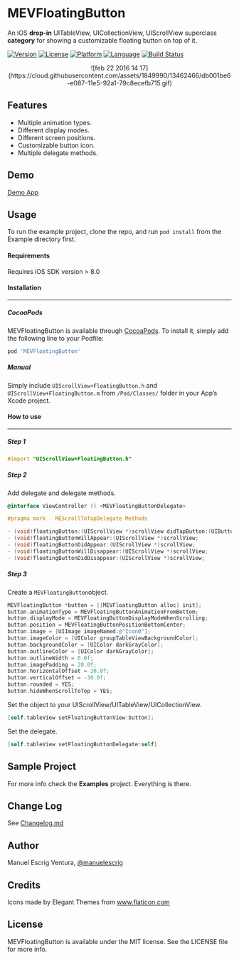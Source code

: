# MEVFloatingButton
An iOS **drop-in** UITableView, UICollectionView, UIScrollView superclass **category** for showing a customizable floating button on top of it. 

[![Version](https://img.shields.io/cocoapods/v/MEVFloatingButton.svg?style=flat)](http://cocoapods.org/pods/MEVFloatingButton)
[![License](https://img.shields.io/cocoapods/l/MEVFloatingButton.svg?style=flat)](http://cocoapods.org/pods/MEVFloatingButton)
[![Platform](https://img.shields.io/cocoapods/p/MEVFloatingButton.svg?style=flat)](http://cocoapods.org/pods/MEVFloatingButton)
[![Language](http://img.shields.io/badge/language-objective--c-blue.svg?style=flat)](https://developer.apple.com/library/mac/documentation/Cocoa/Conceptual/ProgrammingWithObjectiveC/Introduction/Introduction.html)
[![Build Status](https://travis-ci.org/manuelescrig/MEVFloatingButton.svg?branch=master)](https://travis-ci.org/manuelescrig/MEVFloatingButton)

 <p align="center">![feb 22 2016 14 17](https://cloud.githubusercontent.com/assets/1849990/13462466/db001be6-e087-11e5-92a1-79c8ecefb715.gif)</p>
 
## Features
* Multiple animation types.
* Different display modes.
* Different screen positions.
* Customizable button icon.
* Multiple delegate methods.

## Demo
[Demo App](https://appetize.io/app/rkaym9brp1yva59ejat5xdh9yc)

## Usage

To run the example project, clone the repo, and run `pod install` from the Example directory first.

#### Requirements

Requires iOS SDK version > 8.0


#### Installation
---

##### CocoaPods 

MEVFloatingButton is available through [CocoaPods](http://cocoapods.org). To install
it, simply add the following line to your Podfile:

```ruby
pod 'MEVFloatingButton'
```

##### Manual 

Simply include `UIScrollView+FloatingButton.h` and `UIScrollView+FloatingButton.m` from `/Pod/Classes/` folder in your App’s Xcode project. 

#### How to use
---
##### Step 1

```objective-c
#import "UIScrollView+FloatingButton.h"
```

##### Step 2

Add delegate and delegate methods.

```objective-c
@interface ViewController () <MEVFloatingButtonDelegate>
```

```objective-c
#pragma mark - MEScrollToTopDelegate Methods

- (void)floatingButton:(UIScrollView *)scrollView didTapButton:(UIButton *)button;
- (void)floatingButtonWillAppear:(UIScrollView *)scrollView;
- (void)floatingButtonDidAppear:(UIScrollView *)scrollView;
- (void)floatingButtonWillDisappear:(UIScrollView *)scrollView;
- (void)floatingButtonDidDisappear:(UIScrollView *)scrollView;
```

##### Step 3

Create a `MEVFloatingButton`object.

```objective-c
MEVFloatingButton *button = [[MEVFloatingButton alloc] init];
button.animationType = MEVFloatingButtonAnimationFromBottom;
button.displayMode = MEVFloatingButtonDisplayModeWhenScrolling;
button.position = MEVFloatingButtonPositionBottomCenter;
button.image = [UIImage imageNamed:@"Icon0"];
button.imageColor = [UIColor groupTableViewBackgroundColor];
button.backgroundColor = [UIColor darkGrayColor];
button.outlineColor = [UIColor darkGrayColor];
button.outlineWidth = 0.0f;
button.imagePadding = 20.0f;
button.horizontalOffset = 20.0f;
button.verticalOffset = -30.0f;
button.rounded = YES;
button.hideWhenScrollToTop = YES;
```

Set the object to your UIScrollView/UITableView/UICollectionView.

```objective-c
[self.tableView setFloatingButtonView:button];
```

Set the delegate.

```objective-c
[self.tableView setFloatingButtonDelegate:self]
```


## Sample Project

For more info check the **Examples** project. Everything is there.

## Change Log

See [Changelog.md](https://github.com/manuelescrig/MEVFloatingButton/blob/master/CHANGELOG.md)

## Author

Manuel Escrig Ventura, [@manuelescrig](https://www.twitter.com/manuelescrig/)

## Credits

Icons made by Elegant Themes from www.flaticon.com 

## License

MEVFloatingButton is available under the MIT license. See the LICENSE file for more info.
